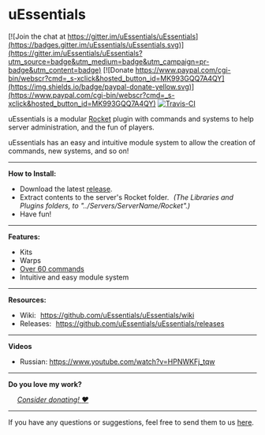 
# uEssentials

[![Join the chat at https://gitter.im/uEssentials/uEssentials](https://badges.gitter.im/uEssentials/uEssentials.svg)](https://gitter.im/uEssentials/uEssentials?utm_source=badge&utm_medium=badge&utm_campaign=pr-badge&utm_content=badge) [![Donate https://www.paypal.com/cgi-bin/webscr?cmd=_s-xclick&hosted_button_id=MK993GQQ7A4QY](https://img.shields.io/badge/paypal-donate-yellow.svg)](https://www.paypal.com/cgi-bin/webscr?cmd=_s-xclick&hosted_button_id=MK993GQQ7A4QY) [![Travis-CI](https://api.travis-ci.org/uEssentials/uEssentials.svg?branch=master)](https://travis-ci.org/uEssentials/uEssentials)

uEssentials is a modular [Rocket](http://rocketmod.net/) plugin with commands and systems to help server administration, and the fun of players.

uEssentials has an easy and intuitive module system to allow the creation of commands, new systems, and so on!

---

**How to Install:**

- Download the latest [release](https://github.com/uEssentials/uEssentials/releases/latest).
- Extract contents to the server's Rocket folder. _(The Libraries and Plugins folders, to "../Servers/ServerName/Rocket".)_
- Have fun!

---

**Features:**
- Kits
- Warps
- [Over 60 commands](https://github.com/uEssentials/uEssentials/wiki/Command-Reference)
- Intuitive and easy module system

---

**Resources:**
- Wiki: https://github.com/uEssentials/uEssentials/wiki
- Releases: https://github.com/uEssentials/uEssentials/releases

---

**Videos**
- Russian: https://www.youtube.com/watch?v=HPNWKFj_tqw

---

**Do you love my work?**

  _[Consider donating! :heart:](https://www.paypal.com/cgi-bin/webscr?cmd=_s-xclick&hosted_button_id=MK993GQQ7A4QY)_

---

If you have any questions or suggestions, feel free to send them to us [here](../../issues/).

